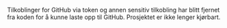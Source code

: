 Tilkoblinger for GitHub via token og annen sensitiv tilkobling har blitt fjernet fra koden for å kunne laste opp til GitHub. Prosjektet er ikke lenger kjørbart.
